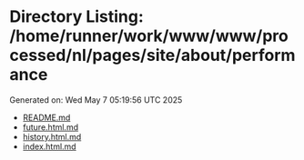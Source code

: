 # Directory Listing: /home/runner/work/www/www/processed/nl/pages/site/about/performance
Generated on: Wed May  7 05:19:56 UTC 2025

- [README.md](README.md)
- [future.html.md](future.html.md)
- [history.html.md](history.html.md)
- [index.html.md](index.html.md)
